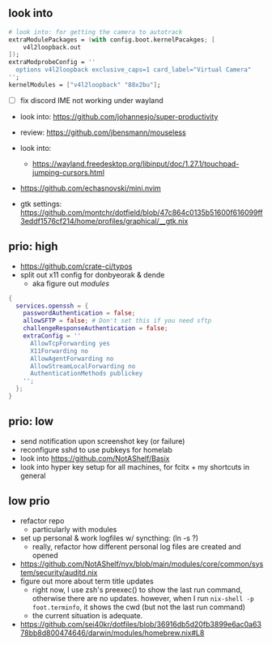 ## look into

```nix
# look into: for getting the camera to autotrack
extraModulePackages = (with config.boot.kernelPacakges; [
    v4l2loopback.out
]);
extraModprobeConfig = ''
  options v4l2loopback exclusive_caps=1 card_label="Virtual Camera"
'';
kernelModules = ["v4l2loopback" "88x2bu"];
```

- [ ] fix discord IME not working under wayland
- look into: https://github.com/johannesjo/super-productivity
- review: https://github.com/jbensmann/mouseless
- look into:
  - https://wayland.freedesktop.org/libinput/doc/1.27.1/touchpad-jumping-cursors.html

- https://github.com/echasnovski/mini.nvim
- gtk settings:
  https://github.com/montchr/dotfield/blob/47c864c0135b51600f616099ff3eddf1576cf214/home/profiles/graphical/__gtk.nix

## prio: high

- https://github.com/crate-ci/typos
- split out x11 config for donbyeorak & dende
  - aka figure out _modules_

```nix
{
  services.openssh = {
    passwordAuthentication = false;
    allowSFTP = false; # Don't set this if you need sftp
    challengeResponseAuthentication = false;
    extraConfig = ''
      AllowTcpForwarding yes
      X11Forwarding no
      AllowAgentForwarding no
      AllowStreamLocalForwarding no
      AuthenticationMethods publickey
    '';
  };
}
```

## prio: low

- send notification upon screenshot key (or failure)
- reconfigure sshd to use pubkeys for homelab
- look into https://github.com/NotAShelf/Basix
- look into hyper key setup for all machines, for fcitx + my shortcuts in
  general

## low prio

- refactor repo
  - particularly with modules
- set up personal & work logfiles w/ syncthing: (ln -s ?)
  - really, refactor how different personal log files are created and opened
- https://github.com/NotAShelf/nyx/blob/main/modules/core/common/system/security/auditd.nix
- figure out more about term title updates
  - right now, I use zsh's preexec() to show the last run command, otherwise
    there are no updates. however, when I run `nix-shell -p foot.terminfo`, it
    shows the cwd (but not the last run command)
  - the current situation is adequate.
- https://github.com/sei40kr/dotfiles/blob/36916db5d20fb3899e6ac0a6378bb8d800474646/darwin/modules/homebrew.nix#L8
